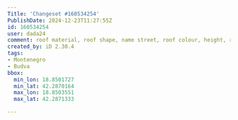 ```yaml
---
Title: 'Changeset #160534254'
PublishDate: 2024-12-23T11:27:55Z
id: 160534254
user: dada24
comment: roof material, roof shape, name street, roof colour, height, roof colour
created_by: iD 2.30.4
tags:
- Montenegro
- Budva
bbox:
  min_lon: 18.8501727
  min_lat: 42.2870164
  max_lon: 18.8503551
  max_lat: 42.2871333

---
```

